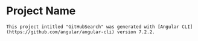 # Project Name
`
This project intitled "GitHubSearch" was generated with [Angular CLI](https://github.com/angular/angular-cli) version 7.2.2.
`